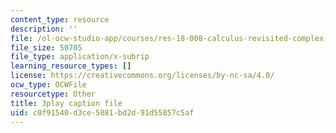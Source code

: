 ```yaml
---
content_type: resource
description: ''
file: /ol-ocw-studio-app/courses/res-18-008-calculus-revisited-complex-variables-differential-equations-and-linear-algebra-fall-2011/c0f91540d3ce5881bd2d91d55857c5af_UGiED1HPB08.vtt
file_size: 50705
file_type: application/x-subrip
learning_resource_types: []
license: https://creativecommons.org/licenses/by-nc-sa/4.0/
ocw_type: OCWFile
resourcetype: Other
title: 3play caption file
uid: c0f91540-d3ce-5881-bd2d-91d55857c5af
---
```

